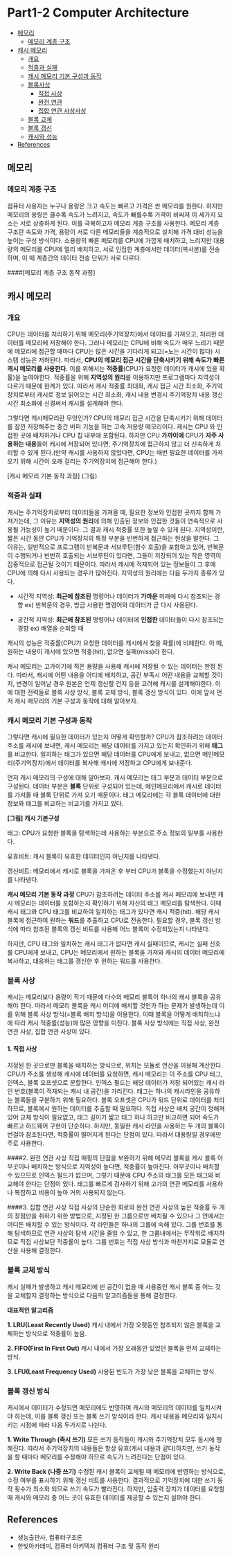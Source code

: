 # Part1-2 Computer Architecture

* [메모리](#메모리) 
  * [메모리 계층 구조](#메모리-계층-구조)
* [캐시 메모리](#캐시-메모리)
  * [개요](#개요)  
  * [적중과 실패](#적중과-실패)
  * [캐시 메모리 기본 구성과 동작](#캐시-메모리-기본-구성과-동작)
  * [블록사상](#블록사상)
    * [직접 사상](#직접-사상)
    * [완전 연관](#완전-연관-사상)
    * [집합 연관 사상사상](#집합-연관-사상)
  * [블록 교체](#블록-교체)
  * [블록 갱신](#블록-갱신)
  * [캐시와 성능](#캐시와-성능)
* [References](#reference)



## 메모리
### 메모리 계층 구조
컴퓨터 사용자는 누구나 용량은 크고 속도는 빠르고 가격은 싼 메모리를 원한다. 하지만 메모리의 용량은 클수록 속도가 느려지고, 속도가 빠를수록 가격이 비싸져 이 세가지 요소는 서로 상충하게 된다. 이를 극복하고자 메모리 계층 구조를 사용한다. 메모리 계층 구조란 속도와 가격, 용량이 서로 다른 메모리들을 계층적으로 설치해 가격 대비 성능을 높이는 구성 방식이다. 소용량의 빠른 메모리를 CPU에 가깝게 배치하고, 느리지만 대용량의 메모리를 CPU에 멀리 배치하고, 서로 인접한 계층에서만 데이터(복사본)를 전송하며, 이 때 계층간의 데이터 전송 단위가 서로 다르다.


####[메모리 계층 구조 동작 과정]

## 캐시 메모리
### 개요
CPU는 데이터를 처리하기 위해 메모리(주기억장치)에서 데이터를 가져오고, 처리한 데이터를 메모리에 저장해야 한다. 그러나 메모리는 CPU에 비해 속도가 매우 느리기 때문에 메모리에 접근할 때마다 CPU는 많은 시간을 기다리게 되고(=노는 시간이 많다) 시스템 성능은 저하된다. 따라서, **CPU의 메모리 접근 시간을 단축시키기 위해 속도가 빠른 캐시 메모리를 사용한다.** 이를 위해서는 **적중률**(CPU가 요청한 데이터가 캐시에 있을 확률)을 높여야한다. 적중률을 위해 **지역성의 원리**를 이용하지만 프로그램마다 지역성이 다르기 때문에 한계가 있다. 따라서 캐시 적중률 최대화, 캐시 접근 시간 최소화, 주기억장치로부터 캐시로 정보 읽어오는 시간 최소화, 캐시 내용 변경시 주기억장치 내용 갱신 시간 최소화에 신경써서 캐시를 설계해야 한다.

그렇다면 캐시메모리란 무엇인가? CPU의 메모리 접근 시간을 단축시키기 위해 데이터를 잠깐 저장해주는 중간 버퍼 기능을 하는 고속 저용량 메모리이다. 캐시는 CPU 와 인접한 곳에 배치하거나 CPU 칩 내부에 포함된다. 하지만 CPU **가까이에** CPU가 **자주 사용하는 내용**들이 캐시에 저장되어 있다면, 주기억장치에 접근하지 않고 더 신속하게 처리할 수 있게 된다.(만약 캐시를 사용하지 않았다면, CPU는 매번 필요한 데이터를 가져오기 위해 시간이 오래 걸리는 주기억장치에 접근해야 한다.)

[캐시 메모리 기본 동작 과정]
(그림)

### 적중과 실패
캐시는 주기억장치로부터 데이터들을 가져올 때, 필요한 정보와 인접한 곳까지 함께 가져가는데, 그 이유는 **지역성의 원리**에 의해 인출된 정보와 인접한 것들이 연속적으로 사용될 가능성이 높기 때문이다. 그 결과 캐시 적중률 또한 높일 수 있게 된다. 지역성이란, 짧은 시간 동안 CPU가 기억장치의 특정 부분을 빈번하게 접근하는 현상을 말한다. 그 이유는, 일반적으로 프로그램이 반복문과 서브루틴(함수 호출)을 포함하고 있어, 반복문이 수행되거나 빈번히 호출되는 서브루틴이 있다면, 그들이 저장되어 있는 작은 영역이 집중적으로 접근될 것이기 때문이다. 따라서 캐시에 적재되어 있는 정보들이 그 후에 CPU에 의해 다시 사용되는 경우가 많아진다. 지역성의 원리에는 다음 두가지 종류가 있다.

  * 시간적 지역성: **최근에 참조된** 명령어나 데이터가 **가까운** 미래에 다시 참조되는 경향 ex) 반복문의 경우, 방금 사용한 명령어와 데이터가 곧 다시 사용된다.  
  
  * 공간적 지역성: **최근에 참조된** 명령어나 데이터에 **인접한** 데이터들이 다시 참조되는 경향 ex) 배열을 순회할 때

캐시의 성능은 적중률(CPU가 요청한 데이터를 캐시에서 찾을 확률)에 비례한다. 이 때, 원하는 내용이 캐시에 있으면 적중(hit), 없으면 실패(miss)라 한다.

캐시 메모리는 고가이기에 적은 용량을 사용해 캐시에 저장될 수 있는 데이터는 한정 된다. 따라서, 캐시에 어떤 내용을 어디에 배치하고, 공간 부족시 어떤 내용을 교체할 것이지, 변경이 일어날 경우 원본은 언제 갱신할 건지 등을 고려해 캐시를 설계해야한다. 이에 대한 전력들로 블록 사상 방식, 블록 교체 방식, 블록 갱신 방식이 있다. 이에 앞서 먼저 캐시 메모리의 기본 구성과 동작에 대해 알아보자.

### 캐시 메모리 기본 구성과 동작
그렇다면 캐시에 필요한 데이터가 있는지 어떻게 확인할까? 
CPU가 참조하려는 데이터 주소를 캐시에 보내면, 캐시 메모리는 해당 데이터를 가지고 있는지 확인하기 위해 **태그**를 비교한다. 일치하는 태그가 있으면 해당 데이터를 CPU에게 보내고, 없으면 메인메모리(주기억장치)에서 데이터를 복사해 캐시에 저장하고 CPU에게 보내준다. 

먼저 캐시 메모리의 구성에 대해 알아보자. 캐시 메모리는 태그 부분과 데이터 부분으로 구성된다. 데이터 부분은 **블록** 단위로 구성되어 있는데, 메인메모리에서 캐시로 데이터를 가져올 때 블록 단위로 가져 오기 때문이다. 태그 메모리에는 각 블록 데이터에 대한 정보와 태그를 비교하는 비교기를 가지고 있다.

**[그림] 캐시 기본구성**

태그: CPU가 요청한 블록을 탐색하는데 사용하는 부분으로 주소 정보의 일부를 사용한다.

유효비트: 캐시 블록이 유효한 데이터인지 아닌지를 나타낸다.

갱신비트: 메모리에서 캐시로 블록을 가져온 후 부터 CPU가 블록을 수정했는지 아닌지를 나타낸다.

**캐시 메모리 기본 동작 과정**
CPU가 참조하려는 데이터 주소를 캐시 메모리에 보내면 캐시 메모리는 데이터를 포함하는지 확인하기 위해 자신의 태그 메모리를 탐색한다. 이때 캐시 태그와 CPU 태그를 비교하여 일치하는 태그가 있다면 캐시 적중(hit). 해당 캐시 블록에 접근하여 원하는 **워드**를 추출하고 CPU로 전송한다. 필요할 경우, 블록 갱신 방식에 따라 참조된 블록의 갱신 비트를 사용해 어느 블록이 수정되었는지 나타낸다.

하지만, CPU 태그와 일치하는 캐시 태그가 없다면 캐시 실패이므로, 캐시는 실패 신호를 CPU에게 보내고, CPU는 메모리에서 원하는 블록을 가져와 캐시의 데이터 메모리에 복사하고, 대응하는 태그를 갱신한 후 원하는 워드를 사용한다. 

### 블록 사상 
캐시는 메모리보다 용량이 작기 때문에 다수의 메모리 블록이 하나의 캐시 블록을 공유해야 한다. 따라서 메모리 블록을 캐시 어디에 배치할 것인가 하는 문제가 발생하는데 이를 위해 블록 사상 방식(=블록 배치 방식)을 이용한다. 이때 블록을 어떻게 배치하느냐에 따라 캐시 적중률(성능)에 많은 영향을 미친다. 블록 사상 방식에는 직접 사상, 완전 연관 사상, 집합 연관 사상이 있다.

#### 1. 직접 사상
지정된 한 곳으로만 블록을 배치하는 방식으로, 위치는 모듈로 연산을 이용해 계산한다. CPU가 주소를 생성해 캐시에 데이터를 요청하면, 캐시 메모리는 이 주소를 CPU 태그, 인덱스, 블록 오프셋으로 분할한다. 인덱스 필드는 해당 데이터가 저장 되어있는 캐시 라인 번호(블록이 적재되는 캐시 내 공간)을 가리킨다. 태그는 하나의 캐시라인을 공유하는 블록들을 구분하기 위해 필요하다. 블록 오프셋은 CPU가 워드 단위로 데이터를 처리하므로, 블록에서 원하는 데이터를 추출할 때 필요하다. 직접 사상은 배치 공간이 정해져 있어 교체 방식이 필요없고, 태그 길이가 짧고 태그 하나 하고만 비교하면 되어 속도가 빠르고 하드웨어 구현이 단순하다. 하지만, 동일한 캐시 라인을 사용하는 두 개의 블록이 번걸아 참조된다면, 적중률이 떨어지게 된다는 단점이 있다. 따라서 대용량일 경우에만 주로 사용한다.

####2. 완전 연관 사상
직접 매핑의 단점을 보완하기 위해 메모리 블록을 캐시 블록 아무곳이나 배치하는 방식으로 지역성이 높다면, 적중률이 높아진다. 아무곳이나 배치할 수 있으므로 인덱스 필드가 없으며, 그렇기 때문에 CPU 주소의 태그를 모든 태그와 비교해야 한다는 단점이 있다. 태그를 빠르게 검사하기 위해 고가의 연관 메모리를 사용하나 복잡하고 비용이 높아 거의 사용되지 않는다. 

####3. 집합 연관 사상
직접 사상의 단순한 회로와 완전 연관 사상의 높은 적중률 두 개의 장점만을 취하기 위한 방법으로, 지정된 한 그룹으로만 배치될 수 있으나 그 안에서는 어디든 배치할 수 있는 방식이다. 각 라인들은 하나의 그룹에 속해 있다. 그룹 번호를 통해 탐색하므로 연관 사상의 탐색 시간을 줄일 수 있고, 한 그룹내에서는 무작위로 배치하므로 직접 사상보단 적중률이 높다. 그룹 번호는 직접 사상 방식과 마찬가지로 모듈로 연산을 사용해 결정한다. 

### 블록 교체 방식
캐시 실패가 발생하고 캐시 메모리에 빈 공간이 없을 때 사용중인 캐시 블록 중 어느 것을 교체할지 결정하는 방식으로 다음의 알고리즘들을 통해 결정한다.

**대표적인 알고리즘**

**1. LRU(Least Recently Used)** 캐시 내에서 가장 오랫동안 참조되지 않은 블록을 교체하는 방식으로 적중률이 높음.

**2. FIFO(First In First Out)** 캐시 내에서 가장 오래동안 있었던 블록을 먼저 교체하는 방식. 

**3. LFU(Least Frequency Used)** 사용된 빈도가 가장 낮은 블록을 교체하는 방식.

### 블록 갱신 방식
캐시에서 데이터가 수정되면 메모리에도 반영하여 캐시와 메모리의 데이터를 일치시켜야 하는데, 이를 블록 갱신 또는 블록 쓰기 방식이라 한다. 캐시 내용을 메모리와 일치시키는 시점에 따라 다음 두가지로 나뉜다. 

**1. Write Through (즉시 쓰기)**
모든 쓰기 동작들이 캐시와 주기억장치 모두 동시에 행해진다. 따라서 주기억장치의 내용들은 항상 유효(캐시 내용과 같다)하지만, 쓰기 동작을 할 때마다 메모리를 수정해야 하므로 속도가 느려진다는 단점이 있다.
 
**2. Write Back (나중 쓰기)**
수정된 캐시 블록이 교체될 때 메모리에 반영하는 방식으로, 수정 여부를 표시하기 위해 갱신 비트를 사용한다. 결과적으로 기억장치에 대한 쓰기 동작 횟수가 최소화 되므로 쓰기 속도가 빨라진다. 하지만, 입출력 장치가 데이터를 요청할 때 캐시와 메모리 중 어느 곳이 유효한 데이터를 제공할 수 있는지 살펴야 한다.    

## References
* 생능출판사, 컴퓨터구조론
* 한빛아카데미, 컴퓨터 아키텍처 컴퓨터 구조 및 동작 원리

